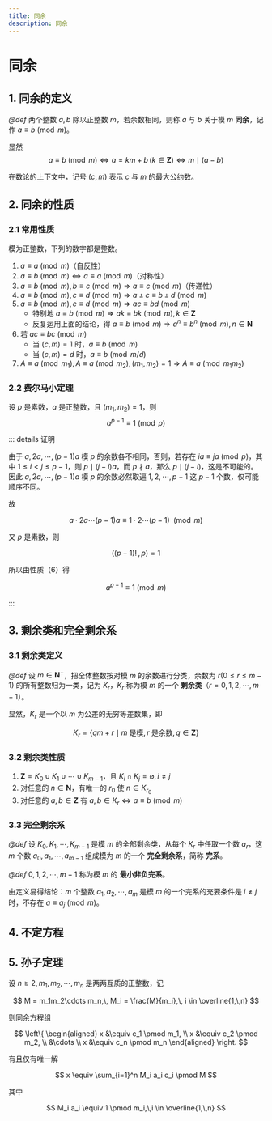 ```yaml
---
title: 同余
description: 同余
---
```


# 同余

## 1. 同余的定义

*@def* 两个整数 $a,\,b$ 除以正整数 $m$，若余数相同，则称 $a$ 与 $b$ 关于模 $m$ **同余**，记作 $a \equiv b \pmod m$。

显然
$$
a \equiv b \pmod m \Leftrightarrow
a = km+b\,(k \in \mathbf{Z}) \Leftrightarrow
m \mid (a-b)
$$

在数论的上下文中，记号 $(c,\,m)$ 表示 $c$ 与 $m$ 的最大公约数。

## 2. 同余的性质

### 2.1 常用性质

模为正整数，下列的数字都是整数。

1. $a \equiv a \pmod m$（自反性）
2. $a \equiv b \pmod m\Leftrightarrow a \equiv a \pmod m$（对称性）
3. $a \equiv b\pmod m,\, b \equiv c \pmod m\Rightarrow a \equiv c \pmod m$（传递性）
4. $a \equiv b\pmod m,\, c \equiv d \pmod m\Rightarrow a \pm c \equiv b \pm d \pmod m$
5. $a \equiv b\pmod m,\, c \equiv d \pmod m\Rightarrow ac \equiv bd \pmod m$
    - 特别地 $a \equiv b \pmod m \Rightarrow ak \equiv bk \pmod m,\,k \in \mathbf{Z}$
    - 反复运用上面的结论，得 $a \equiv b \pmod m \Rightarrow a^n \equiv b^n \pmod m,\,n \in \mathbf{N}$
6. 若 $ac \equiv bc \pmod m$ 
    - 当 $(c,\,m) = 1$ 时，$a \equiv b \pmod m$
    - 当 $(c,\,m) = d$ 时，$a \equiv b \pmod {m/d}$
7. $A \equiv a \pmod {m_1},\, A \equiv a \pmod {m_2},\,(m_1,\,m_2) = 1 \Rightarrow A \equiv a \pmod {m_1 m_2}$

### 2.2 费尔马小定理

设 $p$ 是素数，$a$ 是正整数，且 $(m_1,\, m_2) = 1$，则
$$
a^{p-1} \equiv 1 \pmod p
$$

::: details 证明

由于 $a,\,2a,\,\cdots,\,(p-1)a$ 模 $p$ 的余数各不相同，否则，若存在 $ia \equiv ja \pmod p$，其中 $1 \leqslant i < j \leqslant p-1$，则 $p \mid (j-i)a$，而 $p \nmid a$，那么 $p \mid (j-i)$，这是不可能的。因此 $a,\,2a,\,\cdots,\,(p-1)a$ 模 $p$ 的余数必然取遍 $1,\,2,\,\cdots,\,p-1$ 这 $p-1$ 个数，仅可能顺序不同。

故

$$
a \cdot 2a \cdots (p-1)a \equiv 1 \cdot 2 \cdots (p-1)\;\pmod m
$$

又 $p$ 是素数，则

$$
\left((p-1)!\,,\,p\right) = 1
$$

所以由性质（6）得

$$
a^{p-1} \equiv 1 \pmod m
$$

:::

## 3. 剩余类和完全剩余系

### 3.1 剩余类定义

*@def* 设 $m \in \mathbf{N}^+$，把全体整数按对模 $m$ 的余数进行分类，余数为 $r(0 \leqslant r \leqslant m - 1)$ 的所有整数归为一类，记为 $K_r$，$K_r$ 称为模 $m$ 的一个 **剩余类**（$r = 0,\,1,\,2,\,\cdots,\,m-1$）。

显然，$K_r$ 是一个以 $m$ 为公差的无穷等差数集，即

$$
K_r = \left\{qm+r \mid m \text{ 是模},\,r \text{ 是余数},\,
q \in \mathbf{Z} \right\}
$$

### 3.2 剩余类性质

1. $\mathbf{Z} = K_0 \cup K_1 \cup \cdots \cup K_{m-1}$，且 $K_i \cap K_j = \emptyset,\, i \neq j$
2. 对任意的 $n \in \mathbf{N}$，有唯一的 $r_0$ 使 $n \in K_{r_0}$
3. 对任意的 $a,\,b \in \mathbf{Z}$ 有 $a,\,b \in K_r \Leftrightarrow a \equiv b\pmod m$

### 3.3 完全剩余系

*@def* 设 $K_0,\,K_1,\,\cdots,\,K_{m-1}$ 是模 $m$ 的全部剩余类，从每个 $K_r$ 中任取一个数 $a_r$，这 $m$ 个数 $a_0,\,a_1,\,\cdots,a_{m-1}$ 组成模为 $m$ 的一个 **完全剩余系**，简称 **完系**。

*@def* $0,\,1,\,2,\,\cdots,\,m-1$ 称为模 $m$ 的 **最小非负完系**。

由定义易得结论：$m$ 个整数 $a_1,\,a_2,\,\cdots,\,a_m$ 是模 $m$ 的一个完系的充要条件是 $i \neq j$ 时，不存在 $a \equiv a_j \pmod m$。

## 4. 不定方程

## 5. 孙子定理

设 $n \geqslant 2,\,m_1,\,m_2,\,\cdots,\,m_n$ 是两两互质的正整数，记

$$
M = m_1m_2\cdots m_n,\, M_i = \frac{M}{m_i},\,
i \in \overline{1,\,n}
$$

则同余方程组

$$
\left\{
\begin{aligned}
    x &\equiv c_1 \pmod m_1, \\
    x &\equiv c_2 \pmod m_2, \\
    &\cdots \\
    x &\equiv c_n \pmod m_n
\end{aligned}
\right.
$$

有且仅有唯一解

$$
x \equiv \sum_{i=1}^n M_i a_i c_i \pmod M
$$

其中

$$
M_i a_i \equiv 1 \pmod m_i,\,i \in
\overline{1,\,n}
$$
